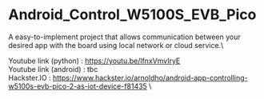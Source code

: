 # Android_Control_W5100S_EVB_Pico
A easy-to-implement project that allows communication between your desired app with the board using local network or cloud service.\

Youtube link (python)  : https://youtu.be/lfnxVmvIryE \
Youtube link (android) : tbc \
Hackster.IO            : https://www.hackster.io/arnoldho/android-app-controlling-w5100s-evb-pico-2-as-iot-device-f81435 \
